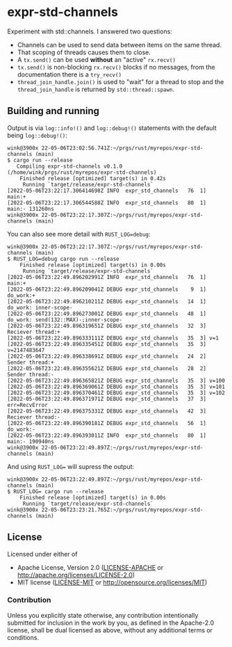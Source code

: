 # expr-std-channels

Experiment with std::channels. I answered two questions:

 * Channels can be used to send data between items on the same thread.
 * That scoping of threads causes them to close.
 * A `tx.send()` can be used **without** an "active" `rx.recv()`
 * `tx.send()` is non-blocking `rx.recv()` blocks if no messages, from
   the documentation there is a `try_recv()`
 * `thread_join_handle.join()` is used to "wait" for a thread to stop
   and the `thread_join_handle` is returned by `std::thread::spawn`.

## Building and running

Output is via `log::info!()` and `log::debug!()` statements with the
default being `log::debug!()`:

```
wink@3900x 22-05-06T23:02:56.741Z:~/prgs/rust/myrepos/expr-std-channels (main)
$ cargo run --release
   Compiling expr-std-channels v0.1.0 (/home/wink/prgs/rust/myrepos/expr-std-channels)
    Finished release [optimized] target(s) in 0.42s
     Running `target/release/expr-std-channels`
[2022-05-06T23:22:17.306414698Z INFO  expr_std_channels   76  1] main:+
[2022-05-06T23:22:17.306544588Z INFO  expr_std_channels   80  1] main:- 131260ns
wink@3900x 22-05-06T23:22:17.307Z:~/prgs/rust/myrepos/expr-std-channels (main)
```

You can also see more detail with `RUST_LOG=debug`:
```
wink@3900x 22-05-06T23:22:17.307Z:~/prgs/rust/myrepos/expr-std-channels (main)
$ RUST_LOG=debug cargo run --release
    Finished release [optimized] target(s) in 0.00s
     Running `target/release/expr-std-channels`
[2022-05-06T23:22:49.896202991Z INFO  expr_std_channels   76  1] main:+
[2022-05-06T23:22:49.896209041Z DEBUG expr_std_channels    9  1] do_work:+
[2022-05-06T23:22:49.896210211Z DEBUG expr_std_channels   14  1] do_work: inner-scope-
[2022-05-06T23:22:49.896273001Z DEBUG expr_std_channels   48  1] do_work: send(132::MAX)-;inner-scope-
[2022-05-06T23:22:49.896319651Z DEBUG expr_std_channels   32  3] Reciever thread:+
[2022-05-06T23:22:49.896333111Z DEBUG expr_std_channels   35  3] v=1
[2022-05-06T23:22:49.896335451Z DEBUG expr_std_channels   35  3] v=2147483647
[2022-05-06T23:22:49.896338691Z DEBUG expr_std_channels   24  2] Sender thread:+
[2022-05-06T23:22:49.896355621Z DEBUG expr_std_channels   28  2] Sender thread:-
[2022-05-06T23:22:49.896365821Z DEBUG expr_std_channels   35  3] v=100
[2022-05-06T23:22:49.896369061Z DEBUG expr_std_channels   35  3] v=101
[2022-05-06T23:22:49.896370461Z DEBUG expr_std_channels   35  3] v=102
[2022-05-06T23:22:49.896371971Z DEBUG expr_std_channels   37  3] err=RecvError
[2022-05-06T23:22:49.896375331Z DEBUG expr_std_channels   42  3] Reciever thread:-
[2022-05-06T23:22:49.896390181Z DEBUG expr_std_channels   56  1] do_work:-
[2022-05-06T23:22:49.896393011Z INFO  expr_std_channels   80  1] main:- 190940ns
wink@3900x 22-05-06T23:22:49.897Z:~/prgs/rust/myrepos/expr-std-channels (main)
```

And using `RUST_LOG=` will supress the output:
```
wink@3900x 22-05-06T23:22:49.897Z:~/prgs/rust/myrepos/expr-std-channels (main)
$ RUST_LOG= cargo run --release
    Finished release [optimized] target(s) in 0.00s
     Running `target/release/expr-std-channels`
wink@3900x 22-05-06T23:23:21.765Z:~/prgs/rust/myrepos/expr-std-channels (main)
```

## License

Licensed under either of

- Apache License, Version 2.0 ([LICENSE-APACHE](LICENSE-APACHE) or http://apache.org/licenses/LICENSE-2.0)
- MIT license ([LICENSE-MIT](LICENSE-MIT) or http://opensource.org/licenses/MIT)

### Contribution

Unless you explicitly state otherwise, any contribution intentionally submitted
for inclusion in the work by you, as defined in the Apache-2.0 license, shall
be dual licensed as above, without any additional terms or conditions.

